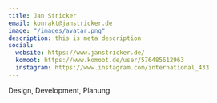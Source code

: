 ```yaml
---
title: Jan Stricker
email: konrakt@janstricker.de
image: "/images/avatar.png"
description: this is meta description
social:
  website: https://www.janstricker.de/
  komoot: https://www.komoot.de/user/576485612963
  instagram: https://www.instagram.com/international_433
---
```


Design, Development, Planung
